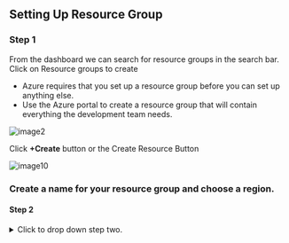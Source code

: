 ## Setting Up Resource Group

### Step 1

From the dashboard we can search for resource groups in the search bar. Click on Resource groups to create 

- Azure requires that you set up a resource group before you can set up anything else.
- Use the Azure portal to create a resource group that will contain everything the development team needs.



![image2](https://user-images.githubusercontent.com/115432675/223289863-a527c45a-8f31-45c8-9864-b37ef01bd4a5.png)






Click **+Create** button or the Create Resource Button

![image10](https://user-images.githubusercontent.com/115432675/223291427-d9507fb8-787d-4237-870c-c2b327393701.png)

### Create a name for your resource group and choose a region. 

#### Step 2
<details>
  <summary>Click to drop down step two.</summary>
  
  <br>
 
  -Create name of your resource group and choose a region. 
  -Every resource you create after this must be created in the same region.
  -**When creating a resource group it is best practice to keep note of what region your group is in. This group's region is the East US, so I put EUS at the end of the resource group name (Exmple-Resourcegroup-EUS) for myself or whoever else is managing the server knows the region.**
  












References and Help for syntax============
#### (with space gives title)
6 spaces gives for text box
' ' for highlighted text 
"-" 3 spaces bullet point
================================
